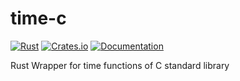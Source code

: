 # time-c

[![Rust](https://github.com/DoumanAsh/time-c/actions/workflows/rust.yml/badge.svg)](https://github.com/DoumanAsh/time-c/actions/workflows/rust.yml)
[![Crates.io](https://img.shields.io/crates/v/time-c.svg)](https://crates.io/crates/time-c)
[![Documentation](https://docs.rs/time-c/badge.svg)](https://docs.rs/crate/time-c/)

Rust Wrapper for time functions of C standard library
